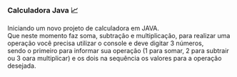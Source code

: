 ### Calculadora Java :chart_with_upwards_trend:

Iniciando um novo projeto de calculadora em JAVA.  <br>
Que neste momento faz soma, subtração e multiplicação, para realizar uma operação você precisa utilizar o console e deve digitar 3 números, <br>
sendo o primeiro para informar sua operação (1 para somar, 2 para subtrair ou 3 oara multiplicar) e os dois na sequência os valores para a operação desejada.
